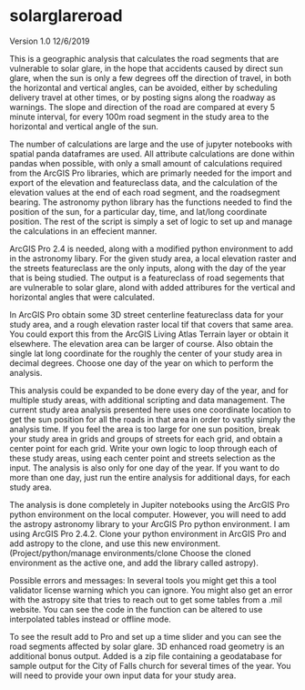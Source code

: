 # solarglareroad
Version 1.0 12/6/2019

This is a geographic analysis that calculates the road segments that are vulnerable to solar glare, in the hope that accidents caused by direct sun glare, when the sun is only a few degrees off the direction of travel, in both the horizontal and vertical angles, can be avoided, either by scheduling delivery travel at other times, or by posting signs along the roadway as warnings. The slope and direction of the road are compared at every 5 minute interval, for every 100m road segment in the study area to the horizontal and vertical angle of the sun. 

The number of calculations are large and the use of jupyter notebooks with spatial panda dataframes are used. All attribute calculations are done within pandas when possible, with only a small amount of calculations required from the ArcGIS Pro libraries, which are primarly needed for the import and export of the elevation and featureclass data, and the calculation of the elevation values at the end of each road segment, and the roadsegment bearing. The astronomy python library has the functions needed to find the position of the sun, for a particular day, time, and lat/long coordinate position. The rest of the script is simply a set of logic to set up and manage the calculations in an effecient manner. 

ArcGIS Pro 2.4 is needed, along with a modified python environment to add in the astronomy libary. For the given study area, a local elevation raster and the streets featureclass are the only inputs, along with the day of the year that is being studied. The output is a featureclass of road segements that are vulnerable to solar glare, alond with added attribures for the vertical and horizontal angles that were calculated.

In ArcGIS Pro obtain some 3D street centerline featureclass data for your study area, and a rough elevation raster local tif that covers that same area.  You could export this from the ArcGIS Living Atlas Terrain layer or obtain it elsewhere. The elevation area can be larger of course. Also obtain the single lat long coordinate for the roughly the center of your study area in decimal degrees. Choose one day of the year on which to perform the analysis.  

This analysis could be expanded to be done every day of the year, and for multiple study areas, with additional scripting and data management. The current study area analysis presented here uses one coordinate location to get the sun position for all the roads in that area in order to vastly simply the analysis time. If you feel the area is too large for one sun position, break your study area in grids and groups of streets for each grid, and obtain a center point for each grid. Write your own logic to loop through each of these study areas, using each center point and streets selection as the input. The analysis is also only for one day of the year. If you want to do more than one day, just run the entire analysis for additional days, for each study area. 

The analysis is done completely in Jupiter notebooks using the ArcGIS Pro python environment on the local computer. However, you will need to add the astropy astronomy library to your ArcGIS Pro python environment. I am using ArcGIS Pro 2.4.2.  Clone your python environment in ArcGIS Pro and add astropy to the clone, and use this new environment. (Project/python/manage environments/clone Choose the cloned environment as the active one, and add the library called astropy).  

Possible errors and messages:
In several tools you might get this a tool validator license warning which you can ignore. You might also get an error with the astropy site that tries to reach out to get some tables from a .mil website. You can see the code in the function can be altered to use interpolated tables instead or offline mode.

To see the result add to Pro and set up a time slider and you can see the road segments affected by solar glare. 3D enhanced road geometry is an additional bonus output. Added is a zip file containing a geodatabase for sample output for the City of Falls church for several times of the year. You will need to provide your own input data for your study area.

